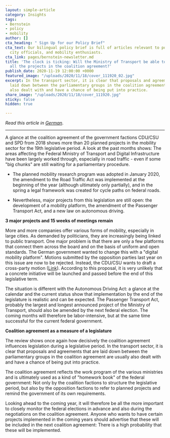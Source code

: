 ```yaml
---
layout: simple-article
category: Insights
tags:
- Bernstein
- policy
- mobility
author: []
cta_heading: " Sign Up for our Policy Brief"
cta_text: Our bilingual policy brief is full of articles relevant to policymakers,
  city officials, and mobility enthusiasts.
cta_link: pages/bernstein-newsletter.md
title: 'The clock is ticking: Will the Ministry of Transport be able to implement
  all the projects in the coalition agreement?'
publish_date: 2020-11-19 12:00:00 +0000
featured_image: "/uploads/2020/11/18/cover_111920_02.jpg"
excerpt: In the transport sector, it is clear that proposals and agreements that are
  laid down between the parliamentary groups in the coalition agreement are usually
  also dealt with and have a chance of being put into practice.
share_image: "/uploads/2020/11/18/cover_111920.jpg"
sticky: false
hidden: true

---
```

_Read this article in_ [_German_](https://bernstein-group.com/2020/11/04/die-passau-declaration/).

***

A glance at the coalition agreement of the government factions CDU/CSU and SPD from 2018 shows more than 20 planned projects in the mobility sector for the 19th legislative period. A look at the past months shows: The areas affecting the Federal Ministry of Transport and Digital Infrastructure have been largely worked through, especially in road traffic - even if some "big chunks" are still waiting for a parliamentary procedure.

* The planned mobility research program was adopted in January 2020, the amendment to the Road Traffic Act was implemented at the beginning of the year (although ultimately only partially), and in the spring a legal framework was created for cycle paths on federal roads.


* Nevertheless, major projects from this legislation are still open: the development of a mobility platform, the amendment of the Passenger Transport Act, and a new law on autonomous driving.

**3 major projects and 15 weeks of meetings remain**

More and more companies offer various forms of mobility, especially in large cities. As demanded by politicians, they are increasingly being linked to public transport. One major problem is that there are only a few platforms that connect them across the board and on the basis of uniform and open standards. The German government wanted to change this with a "digital mobility platform". Motions submitted by the opposition parties last year on this issue are now to be rejected. Instead, the CDU/CSU wants to draft a cross-party motion ([Link](https://dip21.bundestag.de/dip21/btd/19/239/1923921.pdf)). According to this proposal, it is very unlikely that a concrete initiative will be launched and passed before the end of this legislative term.

The situation is different with the Autonomous Driving Act: a glance at the calendar and the current status show that implementation by the end of the legislature is realistic and can be expected. The Passenger Transport Act, probably the largest and longest announced project of the Ministry of Transport, should also be amended by the next federal election. The coming months will therefore be labor-intensive, but at the same time successful for the current federal government.

**Coalition agreement as a measure of a legislature**

The review shows once again how decisively the coalition agreement influences legislation during a legislative period. In the transport sector, it is clear that proposals and agreements that are laid down between the parliamentary groups in the coalition agreement are usually also dealt with and have a chance of being put into practice.

The coalition agreement reflects the work program of the various ministries and is ultimately used as a kind of "homework book" of the federal government: Not only by the coalition factions to structure the legislative period, but also by the opposition factions to refer to planned projects and remind the government of its own requirements.

Looking ahead to the coming year, it will therefore be all the more important to closely monitor the federal elections in advance and also during the negotiations on the coalition agreement. Anyone who wants to have certain projects implemented in the coming years should advertise that these will be included in the next coalition agreement: There is a high probability that these will be implemented.